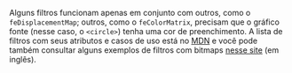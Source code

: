 Alguns filtros funcionam apenas em conjunto com outros, como o `feDisplacementMap`; outros, como o `feColorMatrix`, precisam que o gráfico fonte (nesse caso, o `<circle>`) tenha uma cor de preenchimento. A lista de filtros com seus atributos e casos de uso está no [MDN](https://developer.mozilla.org/pt-BR/docs/Web/SVG/Element/filter) e você pode também consultar alguns exemplos de filtros com bitmaps [nesse site](https://tympanus.net/codrops/2019/01/15/svg-filters-101/) (em inglês).